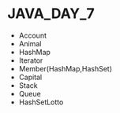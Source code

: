 # JAVA_DAY_7
+ Account
+ Animal
+ HashMap
+ Iterator
+ Member(HashMap,HashSet)
+ Capital
+ Stack
+ Queue
+ HashSetLotto
